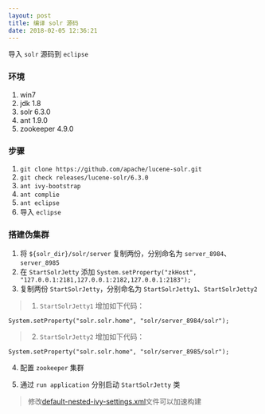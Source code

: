 ```yaml
---
layout: post
title: 编译 solr 源码
date: 2018-02-05 12:36:21
---
```




导入 `solr` 源码到  `eclipse` 

<!-- more -->

### 环境

1. win7
2. jdk 1.8
3. solr 6.3.0
4. ant 1.9.0
5. zookeeper 4.9.0

### 步骤

1. `git clone https://github.com/apache/lucene-solr.git`
2. `git check releases/lucene-solr/6.3.0`
3. `ant ivy-bootstrap`
4. `ant complie`
5. `ant eclipse`
6. 导入 `eclipse` 

### 搭建伪集群

1. 将 `${solr_dir}/solr/server` 复制两份，分别命名为 `server_8984`、`server_8985`  
2. 在 `StartSolrJetty` 添加 `System.setProperty("zkHost", "127.0.0.1:2181,127.0.0.1:2182,127.0.0.1:2183");`  
3. 复制两份 `StartSolrJetty`，分别命名为 `StartSolrJetty1`、`StartSolrJetty2`
 > 1. `StartSolrJetty1` 增加如下代码：
```
System.setProperty("solr.solr.home", "solr/server_8984/solr");
```
 > 2. `StartSolrJetty2` 增加如下代码：
```
System.setProperty("solr.solr.home", "solr/server_8985/solr");
```
4. 配置 `zookeeper` 集群

5. 通过 `run application` 分别启动 `StartSolrJetty` 类   


> 修改[default-nested-ivy-settings.xml](https://gitee.com/ylongo/solr/blob/master/lucene/default-nested-ivy-settings.xml)文件可以加速构建

